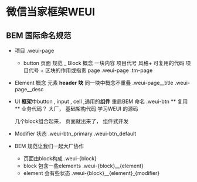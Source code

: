 # 微信当家框架WEUI

## BEM 国际命名规范 

- 项目 .weui-page 
    - button 页面 
规范 
_ Block 概念
    一块内容  项目代号 风格+ 可复用的代码
    项目代号 + 区块的作用或指责 page
    .weui-page
    .tm-page
- Element 概念
    元素 __header
         块__
    同一块中概念不重叠 
    .weui-page__title 
    .weui-page__desc
- UI **框架**中button , input , cell ,通用的**组件** 
    重启BEM 命名
    .weui-btn  ** 复用 **
    业务代码？
    大厂，
    基础架构代码  学习WEUI 的源码

    几个block组合起来， 页面就出来了， 组件式开发
- Modifier
    状态
    .weui-btn_primary
    .weui-btn_default
- BEM 规范让我们一起大厂协作
    - 页面由block构成 .weui-{block}
    - block 包含一些elements .weui-{block}__{element}
    - element 会有些状态 .weui-{block}__{element}_{modifier}